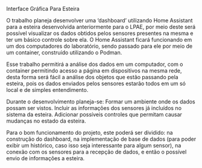 Interface Gráfica Para Esteira


  O trabalho planeja desenvolver uma ‘dashboard’ utilizando Home Assistant
para a esteira desenvolvida anteriormente para o LPAE, por meio deste será
possível visualizar os dados obtidos pelos sensores presentes na mesma e ter um
básico controle sobre ela. O Home Assistant ficará funcionando em um dos
computadores do laboratório, sendo passado para ele por meio de um container,
construído utilizando o Podman.

  Esse trabalho permitirá a análise dos dados em um computador, com o
container permitindo acesso a página em dispositivos na mesma rede, desta forma
será fácil a análise dos objetos que estão passando pela esteira, pois os dados
enviados pelos sensores estarão todos em um só local e de simples entendimento.

  Durante o desenvolvimento planeja-se: Formar um ambiente onde os dados
possam ser vistos. Incluir as informações dos sensores já incluídos no sistema da
esteira. Adicionar possíveis controles que permitam causar mudanças no estado da
esteira.
  
  Para o bom funcionamento do projeto, este poderá ser dividido: na
construção do dashboard, na implementação de base de dados (para poder exibir
um histórico, caso isso seja interessante para algum sensor), na conexão com os
sensores para a recepção de dados, e então o possível envio de informações a
esteira.

